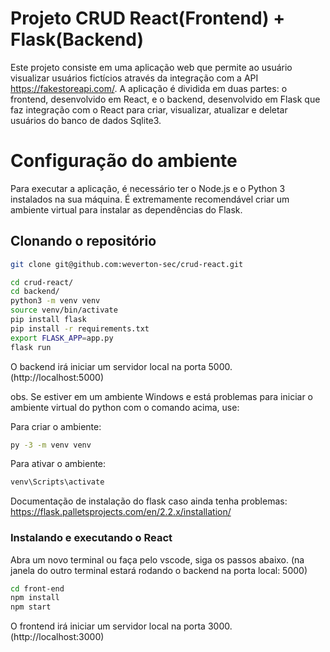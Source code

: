 
# Projeto CRUD React(Frontend) + Flask(Backend)

Este projeto consiste em uma aplicação web que permite ao usuário visualizar usuários fictícios através da integração com a API https://fakestoreapi.com/. A aplicação é dividida em duas partes: o frontend, desenvolvido em React, e o backend, desenvolvido em Flask que faz integração com o React para criar, visualizar, atualizar e deletar usuários do banco de dados Sqlite3.

# Configuração do ambiente
Para executar a aplicação, é necessário ter o Node.js e o Python 3 instalados na sua máquina. É extremamente recomendável criar um ambiente virtual para instalar as dependências do Flask.

## Clonando o repositório

```bash
git clone git@github.com:weverton-sec/crud-react.git
```

```bash
cd crud-react/
cd backend/
python3 -m venv venv
source venv/bin/activate
pip install flask
pip install -r requirements.txt
export FLASK_APP=app.py
flask run

```
O backend irá iniciar um servidor local na porta 5000. (http://localhost:5000)

obs. Se estiver em um ambiente Windows e está problemas para iniciar o ambiente virtual do python com o comando acima, use:

Para criar o ambiente:

```bash 
py -3 -m venv venv 

```
Para ativar o ambiente:

```bash 
venv\Scripts\activate

```

Documentação de instalação do flask caso ainda tenha problemas: https://flask.palletsprojects.com/en/2.2.x/installation/


### Instalando e executando o React
Abra um novo terminal ou faça pelo vscode, siga os passos abaixo. (na janela do outro terminal estará rodando o backend na porta local: 5000)
```bash
cd front-end
npm install
npm start
```

O frontend irá iniciar um servidor local na porta 3000. (http://localhost:3000)
